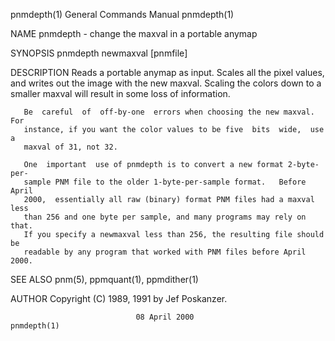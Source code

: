 pnmdepth(1)                General Commands Manual                pnmdepth(1)

NAME
       pnmdepth - change the maxval in a portable anymap

SYNOPSIS
       pnmdepth newmaxval [pnmfile]

DESCRIPTION
       Reads  a  portable  anymap as input.  Scales all the pixel values, and
       writes out the image with the new maxval.  Scaling the colors down  to
       a smaller maxval will result in some loss of information.

       Be  careful  of  off-by-one  errors when choosing the new maxval.  For
       instance, if you want the color values to be five  bits  wide,  use  a
       maxval of 31, not 32.

       One  important  use of pnmdepth is to convert a new format 2-byte-per-
       sample PNM file to the older 1-byte-per-sample format.   Before  April
       2000,  essentially all raw (binary) format PNM files had a maxval less
       than 256 and one byte per sample, and many programs may rely on  that.
       If you specify a newmaxval less than 256, the resulting file should be
       readable by any program that worked with PNM files before April 2000.

SEE ALSO
       pnm(5), ppmquant(1), ppmdither(1)

AUTHOR
       Copyright (C) 1989, 1991 by Jef Poskanzer.

                                08 April 2000                     pnmdepth(1)
